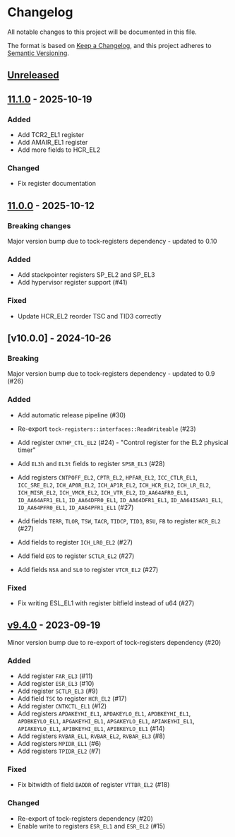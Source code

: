 # Changelog

All notable changes to this project will be documented in this file.

The format is based on [Keep a Changelog](https://keepachangelog.com/en/1.0.0/),
and this project adheres to [Semantic Versioning](https://semver.org/spec/v2.0.0.html).

## [Unreleased]

## [11.1.0](https://github.com/rust-embedded/aarch64-cpu/compare/v11.0.0...v11.1.0) - 2025-10-19

### Added

- Add TCR2_EL1 register
- Add AMAIR_EL1 register
- Add more fields to HCR_EL2

### Changed

- Fix register documentation

## [11.0.0](https://github.com/rust-embedded/aarch64-cpu/compare/v10.0.0...v11.0.0) - 2025-10-12

### Breaking changes

Major version bump due to tock-registers dependency - updated to 0.10

### Added

- Add stackpointer registers SP_EL2 and SP_EL3
- Add hypervisor register support (#41)

### Fixed

- Update HCR_EL2 reorder TSC and TID3 correctly

## [v10.0.0] - 2024-10-26

### Breaking

Major version bump due to tock-registers dependency - updated to 0.9 (#26)

### Added

- Add automatic release pipeline (#30)
- Re-export `tock-registers::interfaces::ReadWriteable` (#23)

- Add register `CNTHP_CTL_EL2` (#24) - "Control register for the EL2 physical timer"
- Add `EL3h` and `EL3t` fields to register `SPSR_EL3` (#28)
- Add registers `CNTPOFF_EL2`, `CPTR_EL2`, `HPFAR_EL2`, `ICC_CTLR_EL1`, `ICC_SRE_EL2`, `ICH_AP0R_EL2`, `ICH_AP1R_EL2`, `ICH_HCR_EL2`, `ICH_LR_EL2`, `ICH_MISR_EL2`, `ICH_VMCR_EL2`, `ICH_VTR_EL2`, `ID_AA64AFR0_EL1`, `ID_AA64AFR1_EL1`, `ID_AA64DFR0_EL1`, `ID_AA64DFR1_EL1`, `ID_AA64ISAR1_EL1`, `ID_AA64PFR0_EL1`, `ID_AA64PFR1_EL1` (#27)
- Add fields `TERR`, `TLOR`, `TSW`, `TACR`, `TIDCP`, `TID3`, `BSU`, `FB` to register `HCR_EL2` (#27)
- Add fields to register `ICH_LR0_EL2` (#27)
- Add field `EOS` to register `SCTLR_EL2` (#27)
- Add fields `NSA` and `SL0` to register `VTCR_EL2` (#27)

### Fixed

- Fix writing ESL_EL1 with register bitfield instead of u64 (#27)

## [v9.4.0] - 2023-09-19

Minor version bump due to re-export of tock-registers dependency (#20)

### Added

- Add register `FAR_EL3` (#11)
- Add register `ESR_EL3` (#10)
- Add register `SCTLR_EL3` (#9)
- Add field `TSC` to register `HCR_EL2` (#17)
- Add register `CNTKCTL_EL1` (#12)
- Add registers `APDAKEYHI_EL1`, `APDAKEYLO_EL1`, `APDBKEYHI_EL1`, `APDBKEYLO_EL1`, `APGAKEYHI_EL1`, `APGAKEYLO_EL1`, `APIAKEYHI_EL1`, `APIAKEYLO_EL1`, `APIBKEYHI_EL1`, `APIBKEYLO_EL1` (#14)
- Add registers `RVBAR_EL1`, `RVBAR_EL2`, `RVBAR_EL3` (#8)
- Add registers `MPIDR_EL1` (#6)
- Add registers `TPIDR_EL2` (#7)

### Fixed

- Fix bitwidth of field `BADDR` of register `VTTBR_EL2` (#18)

### Changed

- Re-export of tock-registers dependency (#20)
- Enable write to registers `ESR_EL1` and `ESR_EL2` (#15)

[Unreleased]: https://github.com/rust-embedded/aarch64-cpu/compare/v9.4.0...HEAD
[v9.4.0]: https://github.com/rust-embedded/aarch64-cpu/compare/v9.3.1...v9.4.0
